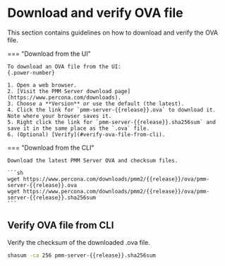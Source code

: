 # Download and verify OVA file

This section contains guidelines on how to download and verify the OVA file.

=== "Download from the UI"

    To download an OVA file from the UI:
    {.power-number}

    1. Open a web browser.
    2. [Visit the PMM Server download page](https://www.percona.com/downloads).
    3. Choose a **Version** or use the default (the latest).
    4. Click the link for `pmm-server-{{release}}.ova` to download it. Note where your browser saves it.
    5. Right click the link for `pmm-server-{{release}}.sha256sum` and save it in the same place as the `.ova` file.
    6. (Optional) [Verify](#verify-ova-file-from-cli).


=== "Download from the CLI"

    Download the latest PMM Server OVA and checksum files.

    ```sh
    wget https://www.percona.com/downloads/pmm2/{{release}}/ova/pmm-server-{{release}}.ova
    wget https://www.percona.com/downloads/pmm2/{{release}}/ova/pmm-server-{{release}}.sha256sum
    ```

## Verify OVA file from CLI

Verify the checksum of the downloaded .ova file.

```sh
shasum -ca 256 pmm-server-{{release}}.sha256sum
```

